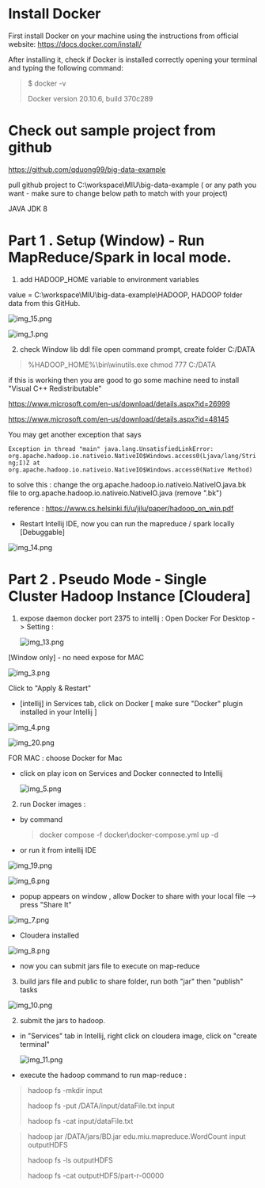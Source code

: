 # Install Docker
First install Docker on your machine using the instructions from official website:
https://docs.docker.com/install/

After installing it, check if Docker is installed correctly opening your terminal and typing the following command:

> $ docker -v
>
>  Docker version 20.10.6, build 370c289

# Check out sample project from github

https://github.com/qduong99/big-data-example

pull github project to C:\workspace\MIU\big-data-example ( or any path you want - make sure to change below path to match with your project)

JAVA JDK 8 

# Part 1 . Setup (Window) - Run MapReduce/Spark in local mode.
1. add HADOOP_HOME variable to environment variables

value = C:\workspace\MIU\big-data-example\HADOOP, HADOOP folder data from this GitHub.

![img_15.png](img_15.png)

![img_1.png](img_1.png)

2. check Window lib ddl file
open command prompt, create folder C:/DATA
> %HADOOP_HOME%\bin\winutils.exe chmod 777 C:/DATA

if this is working then you are good to go
some machine need to install "Visual C++ Redistributable"

https://www.microsoft.com/en-us/download/details.aspx?id=26999

https://www.microsoft.com/en-us/download/details.aspx?id=48145

You may get another exception that says

`Exception in thread "main" java.lang.UnsatisfiedLinkError:
org.apache.hadoop.io.nativeio.NativeIO$Windows.access0(Ljava/lang/String;I)Z
at org.apache.hadoop.io.nativeio.NativeIO$Windows.access0(Native Method)`

to solve this : change the org.apache.hadoop.io.nativeio.NativeIO.java.bk file to
org.apache.hadoop.io.nativeio.NativeIO.java (remove ".bk")

reference : https://www.cs.helsinki.fi/u/jilu/paper/hadoop_on_win.pdf


- Restart Intellij IDE, now you can run the mapreduce / spark locally [Debuggable]

![img_14.png](img_14.png)

# Part 2 . Pseudo Mode - Single Cluster Hadoop Instance [Cloudera] 
1. expose daemon docker port 2375 to intellij : Open Docker For Desktop -> Setting :
   
   ![img_13.png](img_13.png)
   
[Window only] - no need expose for MAC

   ![img_3.png](img_3.png)

   Click to "Apply & Restart"

   - [intellij] in Services tab, click on Docker [ make sure "Docker" plugin installed in your Intellij ]
     
   ![img_4.png](img_4.png)

   ![img_20.png](img_20.png)

   FOR MAC : choose Docker for Mac

   - click on play icon on Services and Docker connected to Intellij
     
     ![img_5.png](img_5.png)
     
2. run Docker images :
- by command 
   > docker compose -f docker\docker-compose.yml up -d

- or run it from intellij IDE 

![img_19.png](img_19.png)

![img_6.png](img_6.png)

- popup appears on window , allow Docker to share with your local file --> press "Share It"

![img_7.png](img_7.png)
- Cloudera installed

![img_8.png](img_8.png)

- now you can submit jars file to execute on map-reduce   
3. build jars file and public to share folder, run both "jar" then "publish" tasks

  ![img_10.png](img_10.png)


2. submit the jars to hadoop.

- in "Services" tab in Intellij, right click on cloudera image, click on "create terminal"
  
  ![img_11.png](img_11.png)

- execute the hadoop command to run map-reduce :
> hadoop fs -mkdir input
>
> hadoop fs -put /DATA/input/dataFile.txt input
>
> hadoop fs -cat input/dataFile.txt

> hadoop jar /DATA/jars/BD.jar edu.miu.mapreduce.WordCount input outputHDFS
>
> hadoop fs -ls outputHDFS
>
> hadoop fs -cat outputHDFS/part-r-00000





